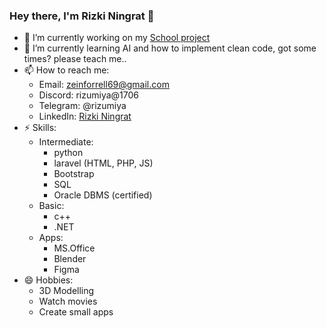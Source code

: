 <!--
**rizumiya/rizumiya** is a ✨ _special_ ✨ repository because its `README.md` (this file) appears on your GitHub profile.

Here are some ideas to get you started:

- 🔭 I’m currently working on ...
- 🌱 I’m currently learning ...
- 👯 I’m looking to collaborate on ...
- 🤔 I’m looking for help with ...
- 💬 Ask me about ...
- 📫 How to reach me: ...
- 😄 Pronouns: ...
- ⚡ Fun fact: ...
-->

### Hey there, I'm Rizki Ningrat 👋


- 🔭 I’m currently working on my [School project](https://github.com/rizumiya/Program-Aplikasi)
- 🌱 I’m currently learning AI and how to implement clean code, got some times? please teach me..
- 📫 How to reach me:
  - Email: zeinforrell69@gmail.com
  - Discord: rizumiya@1706
  - Telegram: @rizumiya
  - LinkedIn: [Rizki Ningrat](https://id.linkedin.com/in/rizki-nur-rachmadi-yudadiningrat-9305711b4)
- ⚡ Skills:
  - Intermediate:
     - python
     - laravel (HTML, PHP, JS)
     - Bootstrap
     - SQL
     - Oracle DBMS (certified)
  - Basic:
     - c++
     - .NET
  - Apps:
     - MS.Office
     - Blender
     - Figma
- 😄 Hobbies:
  - 3D Modelling
  - Watch movies
  - Create small apps
